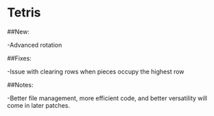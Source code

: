 # Tetris
##New:

  -Advanced rotation

##Fixes:

  -Issue with clearing rows when pieces occupy the highest row
  
##Notes:

  -Better file management, more efficient code, and better versatility will come in later patches.
